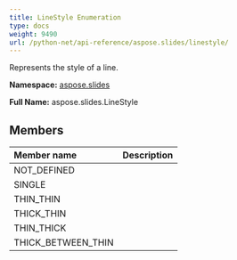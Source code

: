 ```yaml
---
title: LineStyle Enumeration
type: docs
weight: 9490
url: /python-net/api-reference/aspose.slides/linestyle/
---
```


Represents the style of a line.

**Namespace:** [aspose.slides](/slides/python-net/api-reference/aspose.slides/)

**Full Name:** aspose.slides.LineStyle



## **Members**
|**Member name**|**Description**|
| :- | :- |
|NOT_DEFINED||
|SINGLE||
|THIN_THIN||
|THICK_THIN||
|THIN_THICK||
|THICK_BETWEEN_THIN||
